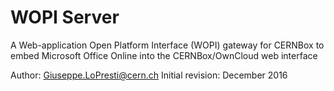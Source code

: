 # WOPI Server

A Web-application Open Platform Interface (WOPI) gateway for CERNBox
to embed Microsoft Office Online into the CERNBox/OwnCloud web interface

Author: Giuseppe.LoPresti@cern.ch
Initial revision: December 2016

